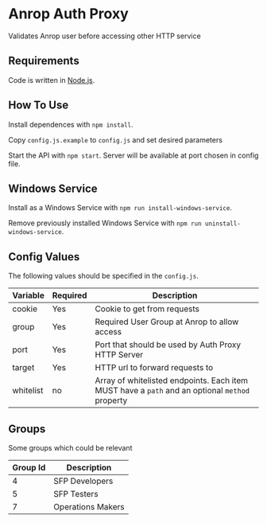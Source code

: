 # Anrop Auth Proxy

Validates Anrop user before accessing other HTTP service

## Requirements

Code is written in [Node.js](https://nodejs.org/).

## How To Use

Install dependences with `npm install`.

Copy `config.js.example` to `config.js` and set desired parameters

Start the API with `npm start`.
Server will be available at port chosen in config file.

## Windows Service

Install as a Windows Service with `npm run install-windows-service`.

Remove previously installed Windows Service with `npm run uninstall-windows-service`.

## Config Values

The following values should be specified in the `config.js`.

| Variable | Required | Description |
| --- | -------- | ----------- |
| cookie | Yes | Cookie to get from requests |
| group | Yes | Required User Group at Anrop to allow access |
| port | Yes | Port that should be used by Auth Proxy HTTP Server |
| target | Yes | HTTP url to forward requests to |
| whitelist | no | Array of whitelisted endpoints. Each item MUST have a `path` and an optional `method` property |

## Groups

Some groups which could be relevant

| Group Id | Description |
| --- | -------- |
| 4 | SFP Developers |
| 5 | SFP Testers |
| 7 | Operations Makers |
